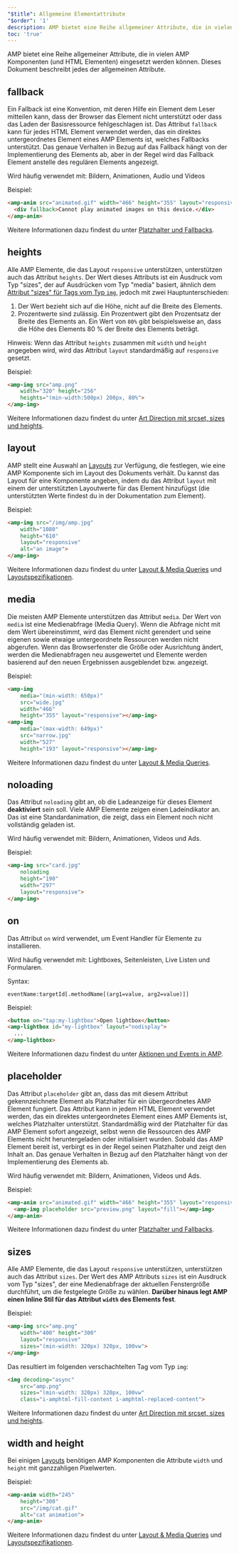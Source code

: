```yaml
---
"$title": Allgemeine Elementattribute
"$order": '1'
description: AMP bietet eine Reihe allgemeiner Attribute, die in vielen AMP Komponenten (und HTML Elementen) eingesetzt werden können. Dieses Dokument beschreibt jedes der allgemeinen Attribute.
toc: 'true'
---
```


AMP bietet eine Reihe allgemeiner Attribute, die in vielen AMP Komponenten (und HTML Elementen) eingesetzt werden können. Dieses Dokument beschreibt jedes der allgemeinen Attribute.

## fallback

Ein Fallback ist eine Konvention, mit deren Hilfe ein Element dem Leser mitteilen kann, dass der Browser das Element nicht unterstützt oder dass das Laden der Basisressource fehlgeschlagen ist. Das Attribut `fallback` kann für jedes HTML Element verwendet werden, das ein direktes untergeordnetes Element eines AMP Elements ist, welches Fallbacks unterstützt. Das genaue Verhalten in Bezug auf das Fallback hängt von der Implementierung des Elements ab, aber in der Regel wird das Fallback Element anstelle des regulären Elements angezeigt.

Wird häufig verwendet mit: Bildern, Animationen, Audio und Videos

Beispiel:

```html
<amp-anim src="animated.gif" width="466" height="355" layout="responsive" >
  <div fallback>Cannot play animated images on this device.</div>
</amp-anim>
```

Weitere Informationen dazu findest du unter [Platzhalter und Fallbacks](../../../documentation/guides-and-tutorials/develop/style_and_layout/placeholders.md).

## heights

Alle AMP Elemente, die das Layout `responsive` unterstützen, unterstützen auch das Attribut `heights`. Der Wert dieses Attributs ist ein Ausdruck vom Typ "sizes", der auf Ausdrücken vom Typ "media" basiert, ähnlich dem [Attribut "sizes" für Tags vom Typ `img`,](https://developer.mozilla.org/en-US/docs/Web/HTML/Element/img) jedoch mit zwei Hauptunterschieden:

1. Der Wert bezieht sich auf die Höhe, nicht auf die Breite des Elements.
2. Prozentwerte sind zulässig. Ein Prozentwert gibt den Prozentsatz der Breite des Elements an. Ein Wert von `80%` gibt beispielsweise an, dass die Höhe des Elements 80 % der Breite des Elements beträgt.

Hinweis: Wenn das Attribut `heights` zusammen mit `width` und `height` angegeben wird, wird das Attribut `layout` standardmäßig auf `responsive` gesetzt.

Beispiel:

```html
<amp-img src="amp.png"
    width="320" height="256"
    heights="(min-width:500px) 200px, 80%">
</amp-img>
```

Weitere Informationen dazu findest du unter [Art Direction mit srcset, sizes und heights](../../../documentation/guides-and-tutorials/develop/style_and_layout/art_direction.md).

## layout

AMP stellt eine Auswahl an [Layouts](../../../documentation/guides-and-tutorials/develop/style_and_layout/control_layout.md#the-layout-attribute) zur Verfügung, die festlegen, wie eine AMP Komponente sich im Layout des Dokuments verhält. Du kannst das Layout für eine Komponente angeben, indem du das Attribut `layout` mit einem der unterstützten Layoutwerte für das Element hinzufügst (die unterstützten Werte findest du in der Dokumentation zum Element).

Beispiel:

```html
<amp-img src="/img/amp.jpg"
    width="1080"
    height="610"
    layout="responsive"
    alt="an image">
</amp-img>
```

Weitere Informationen dazu findest du unter [Layout & Media Queries](../../../documentation/guides-and-tutorials/develop/style_and_layout/control_layout.md) und [Layoutspezifikationen](amp-html-layout/index.md).

## media <a name="media"></a>

Die meisten AMP Elemente unterstützen das Attribut `media`. Der Wert von `media` ist eine Medienabfrage (Media Query). Wenn die Abfrage nicht mit dem Wert übereinstimmt, wird das Element nicht gerendert und seine eigenen sowie etwaige untergeordnete Ressourcen werden nicht abgerufen. Wenn das Browserfenster die Größe oder Ausrichtung ändert, werden die Medienabfragen neu ausgewertet und Elemente werden basierend auf den neuen Ergebnissen ausgeblendet bzw. angezeigt.

Beispiel:

```html
<amp-img
    media="(min-width: 650px)"
    src="wide.jpg"
    width="466"
    height="355" layout="responsive"></amp-img>
<amp-img
    media="(max-width: 649px)"
    src="narrow.jpg"
    width="527"
    height="193" layout="responsive"></amp-img>
```

Weitere Informationen dazu findest du unter [Layout & Media Queries](../../../documentation/guides-and-tutorials/develop/style_and_layout/control_layout.md#element-media-queries).

## noloading

Das Attribut `noloading` gibt an, ob die Ladeanzeige für dieses Element **deaktiviert** sein soll. Viele AMP Elemente zeigen einen Ladeindikator an. Das ist eine Standardanimation, die zeigt, dass ein Element noch nicht vollständig geladen ist.

Wird häufig verwendet mit: Bildern, Animationen, Videos und Ads.

Beispiel:

```html
<amp-img src="card.jpg"
    noloading
    height="190"
    width="297"
    layout="responsive">
</amp-img>
```

## on

Das Attribut `on` wird verwendet, um Event Handler für Elemente zu installieren.

Wird häufig verwendet mit: Lightboxes, Seitenleisten, Live Listen und Formularen.

Syntax:

```text
eventName:targetId[.methodName[(arg1=value, arg2=value)]]
```

Beispiel:

```html
<button on="tap:my-lightbox">Open lightbox</button>
<amp-lightbox id="my-lightbox" layout="nodisplay">
  ...
</amp-lightbox>
```

Weitere Informationen dazu findest du unter [Aktionen und Events in AMP](amp-actions-and-events.md).

## placeholder

Das Attribut `placeholder` gibt an, dass das mit diesem Attribut gekennzeichnete Element als Platzhalter für ein übergeordnetes AMP Element fungiert. Das Attribut kann in jedem HTML Element verwendet werden, das ein direktes untergeordnetes Element eines AMP Elements ist, welches Platzhalter unterstützt. Standardmäßig wird der Platzhalter für das AMP Element sofort angezeigt, selbst wenn die Ressourcen des AMP Elements nicht heruntergeladen oder initialisiert wurden. Sobald das AMP Element bereit ist, verbirgt es in der Regel seinen Platzhalter und zeigt den Inhalt an. Das genaue Verhalten in Bezug auf den Platzhalter hängt von der Implementierung des Elements ab.

Wird häufig verwendet mit: Bildern, Animationen, Videos und Ads.

Beispiel:

```html
<amp-anim src="animated.gif" width="466" height="355" layout="responsive">
  <amp-img placeholder src="preview.png" layout="fill"></amp-img>
</amp-anim>
```

Weitere Informationen dazu findest du unter [Platzhalter und Fallbacks](../../../documentation/guides-and-tutorials/develop/style_and_layout/placeholders.md).

## sizes

Alle AMP Elemente, die das Layout `responsive` unterstützen, unterstützen auch das Attribut `sizes`. Der Wert des AMP Attributs `sizes` ist ein Ausdruck vom Typ "sizes", der eine Medienabfrage der aktuellen Fenstergröße durchführt, um die festgelegte Größe zu wählen. <strong>Darüber hinaus legt AMP einen Inline Stil für das Attribut <code>width</code> des Elements fest</strong>.

Beispiel:

```html
<amp-img src="amp.png"
    width="400" height="300"
    layout="responsive"
    sizes="(min-width: 320px) 320px, 100vw">
</amp-img>
```

Das resultiert im folgenden verschachtelten Tag vom Typ `img`:

```html
<img decoding="async"
    src="amp.png"
    sizes="(min-width: 320px) 320px, 100vw"
    class="i-amphtml-fill-content i-amphtml-replaced-content">
```

Weitere Informationen dazu findest du unter [Art Direction mit srcset, sizes und heights](../../../documentation/guides-and-tutorials/develop/style_and_layout/art_direction.md).

## width and height

Bei einigen [Layouts](../../../documentation/guides-and-tutorials/develop/style_and_layout/control_layout.md#the-layout-attribute) benötigen AMP Komponenten die Attribute `width` und `height` mit ganzzahligen Pixelwerten.

Beispiel:

```html
<amp-anim width="245"
    height="300"
    src="/img/cat.gif"
    alt="cat animation">
</amp-anim>
```

Weitere Informationen dazu findest du unter [Layout & Media Queries](../../../documentation/guides-and-tutorials/develop/style_and_layout/control_layout.md) und [Layoutspezifikationen](amp-html-layout/index.md).
